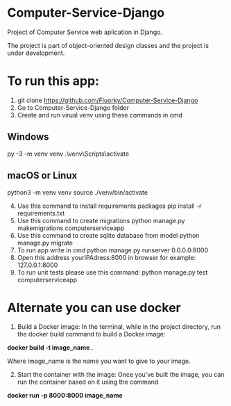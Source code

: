 # Computer-Service-Django
Project of Computer Service web aplication in Django.

The project is part of object-oriented design classes and the project is under development.


# To run this app:
1. git clone https://github.com/Fluorky/Computer-Service-Django
2. Go to Computer-Service-Django folder
3. Create and run virual venv using these commands in cmd 

## Windows
py -3 -m venv venv
.\\venv\\Scripts\\activate

## macOS or Linux
python3 -m venv venv
source ./venv/bin/activate

4.  Use this command to install requirements packages
pip install -r requirements.txt
5. Use this command to create migrations
   python manage.py makemigrations computerserviceapp
7. Use this command to create sqlite database from model
python manage.py migrate
8. To run app write in cmd
python manage.py runserver 0.0.0.0:8000 
9. Open this address yourIPAdress:8000 in browser
for example: 127.0.0.1:8000
10. To run unit tests please use this command:
python manage.py test computerserviceapp

# Alternate you can use docker

1. Build a Docker image:
In the terminal, while in the project directory, run the docker build command to build a Docker image:

**docker build -t image_name .**

Where image_name is the name you want to give to your image.

2. Start the container with the image:
Once you've built the image, you can run the container based on it using the command 

**docker run -p 8000:8000 image_name**